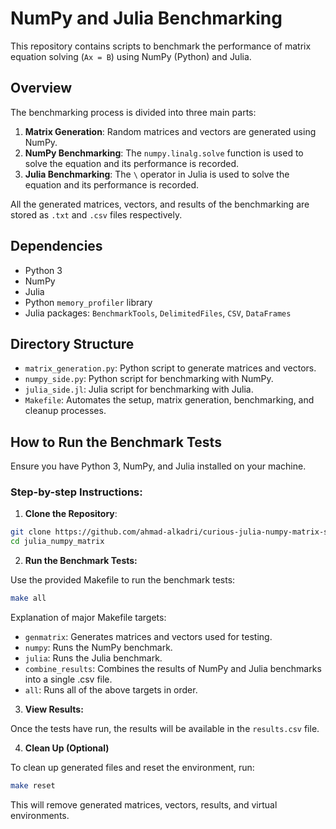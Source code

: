 # NumPy and Julia Benchmarking

This repository contains scripts to benchmark the performance of matrix equation solving (`Ax = B`) using NumPy (Python) and Julia.

## Overview

The benchmarking process is divided into three main parts:
1. **Matrix Generation**: Random matrices and vectors are generated using NumPy.
2. **NumPy Benchmarking**: The `numpy.linalg.solve` function is used to solve the equation and its performance is recorded.
3. **Julia Benchmarking**: The `\` operator in Julia is used to solve the equation and its performance is recorded.

All the generated matrices, vectors, and results of the benchmarking are stored as `.txt` and `.csv` files respectively.

## Dependencies

- Python 3
- NumPy
- Julia
- Python `memory_profiler` library
- Julia packages: `BenchmarkTools`, `DelimitedFiles`, `CSV`, `DataFrames`

## Directory Structure

- `matrix_generation.py`: Python script to generate matrices and vectors.
- `numpy_side.py`: Python script for benchmarking with NumPy.
- `julia_side.jl`: Julia script for benchmarking with Julia.
- `Makefile`: Automates the setup, matrix generation, benchmarking, and cleanup processes.

## How to Run the Benchmark Tests

Ensure you have Python 3, NumPy, and Julia installed on your machine. 

### Step-by-step Instructions:

1. **Clone the Repository**:

```bash
git clone https://github.com/ahmad-alkadri/curious-julia-numpy-matrix-solver.git julia_numpy_matrix
cd julia_numpy_matrix
```

2. **Run the Benchmark Tests:**

Use the provided Makefile to run the benchmark tests:

```bash
make all
```
Explanation of major Makefile targets:

- `genmatrix`: Generates matrices and vectors used for testing.
- `numpy`: Runs the NumPy benchmark.
- `julia`: Runs the Julia benchmark.
- `combine_results`: Combines the results of NumPy and Julia benchmarks into a single .csv file.
- `all`: Runs all of the above targets in order.

3. **View Results:**

Once the tests have run, the results will be available in the `results.csv` file.

4. **Clean Up (Optional)**

To clean up generated files and reset the environment, run:

```bash
make reset
```

This will remove generated matrices, vectors, results, and virtual environments.

